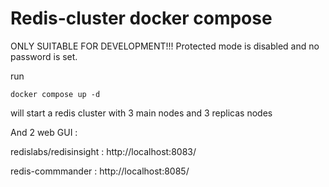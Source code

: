 # Redis-cluster docker compose

ONLY SUITABLE FOR DEVELOPMENT!!!
Protected mode is disabled and no password is set.

run
```shell
docker compose up -d
```

will start a redis cluster with 3 main nodes and 3 replicas nodes


And 2 web GUI  :

redislabs/redisinsight : http://localhost:8083/

redis-commmander : http://localhost:8085/


